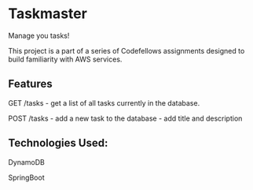 # Taskmaster

Manage you tasks! 

This project is a part of a series of Codefellows assignments designed to build familiarity with AWS services.

## Features

GET /tasks - get a list of all tasks currently in the database. 

POST /tasks - add a new task to the database - add title and description

## Technologies Used:

DynamoDB

SpringBoot

 